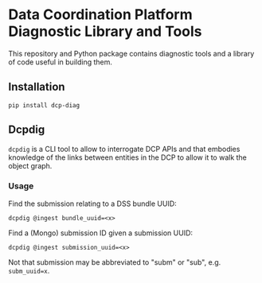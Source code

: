 Data Coordination Platform Diagnostic Library and Tools
=======================================================

This repository and Python package contains diagnostic tools and a
library of code useful in building them.

## Installation

    pip install dcp-diag

## Dcpdig

`dcpdig` is a CLI tool to allow to interrogate DCP APIs and
that embodies knowledge of the links between entities in the
DCP to allow it to walk the object graph.

### Usage

Find the submission relating to a DSS bundle UUID:

    dcpdig @ingest bundle_uuid=<x>

Find a (Mongo) submission ID given a submission UUID:

    dcpdig @ingest submission_uuid=<x>

Not that submission may be abbreviated to "subm" or "sub", e.g.
`subm_uuid=x`.
